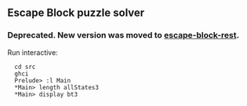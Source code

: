 ## Escape Block puzzle solver

### Deprecated. New version was moved to [escape-block-rest](https://github.com/iurii-kyrylenko/escape-block-rest).

Run interactive:
```
  cd src
  ghci
  Prelude> :l Main
  *Main> length allStates3
  *Main> display bt3
```
